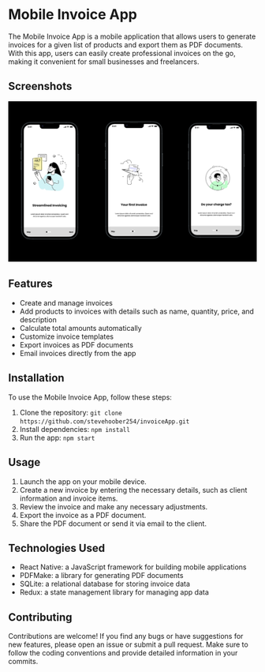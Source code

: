 # Mobile Invoice App

The Mobile Invoice App is a mobile application that allows users to generate invoices for a given list of products and export them as PDF documents. With this app, users can easily create professional invoices on the go, making it convenient for small businesses and freelancers.

## Screenshots

![Onboarding](assets/shot.png)

## Features

- Create and manage invoices
- Add products to invoices with details such as name, quantity, price, and description
- Calculate total amounts automatically
- Customize invoice templates
- Export invoices as PDF documents
- Email invoices directly from the app

## Installation

To use the Mobile Invoice App, follow these steps:

1. Clone the repository: `git clone https://github.com/stevehoober254/invoiceApp.git`
2. Install dependencies: `npm install`
3. Run the app: `npm start`

## Usage

1. Launch the app on your mobile device.
2. Create a new invoice by entering the necessary details, such as client information and invoice items.
3. Review the invoice and make any necessary adjustments.
4. Export the invoice as a PDF document.
5. Share the PDF document or send it via email to the client.

## Technologies Used

- React Native: a JavaScript framework for building mobile applications
- PDFMake: a library for generating PDF documents
- SQLite: a relational database for storing invoice data
- Redux: a state management library for managing app data

## Contributing

Contributions are welcome! If you find any bugs or have suggestions for new features, please open an issue or submit a pull request. Make sure to follow the coding conventions and provide detailed information in your commits.
